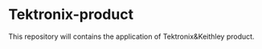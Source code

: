 # Tektronix-product
This repository will contains the application of Tektronix&amp;Keithley product. 
